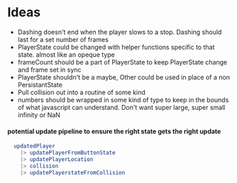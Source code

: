 # Ideas
* Dashing doesn't end when the player slows to a stop. Dashing should last for a set number of frames
* PlayerState could be changed with helper functions specific to that state. almost like an opeque type
* frameCount should be a part of PlayerState to keep PlayerState change and frame set in sync
* PlayerState shouldn't be a maybe, Other could be used in place of a non PersistantState
* Pull collision out into a routine of some kind
* numbers should be wrapped in some kind of type to keep in the bounds of what javascript can understand. Don't want super large, super small infinity or NaN

#### potential update pipeline to ensure the right state gets the right update
```elm
  updatedPlayer
    |> updatePlayerFromButtonState
    |> updatePlayerLocation
    |> collision
    |> updatePlayerstateFromCollision
```
